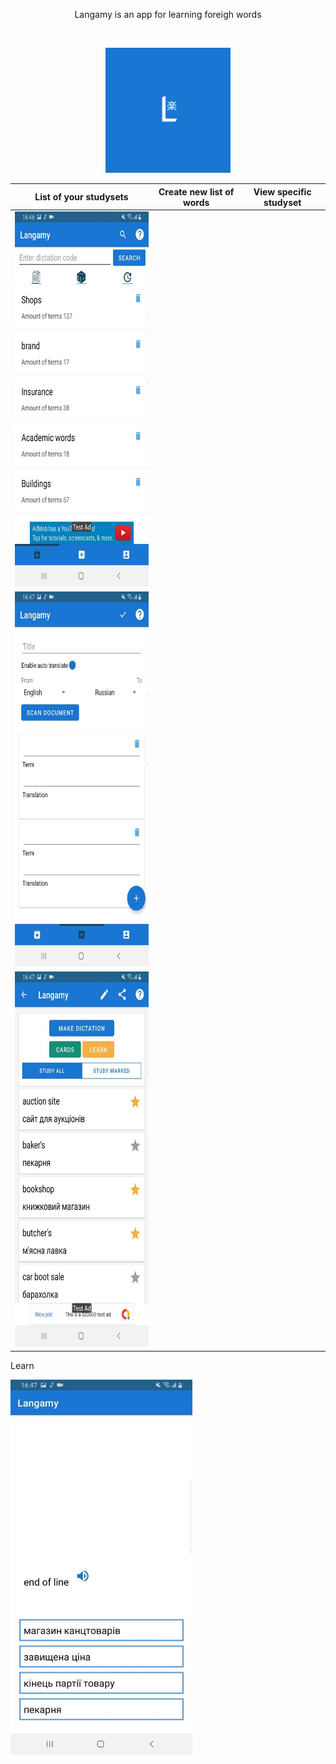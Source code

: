 <p align="center">
  Langamy is an app for learning foreigh words 
</p>
<br/>
<p align="center">
  <img src="/README/logo.png" width="200">
</p>

|List of your studysets|  Create new list of words |  View specific studyset  |
| --- | --- | --- |
|<img src="/README/study_sets.jpg" height="600">|
|<img src="/README/create.jpg" height="600">|
|<img src="/README/study_set.jpg" height="600">|
Learn
  
  <img src="/README/learn.jpg" height="600">

